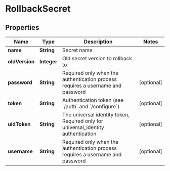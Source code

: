 

# RollbackSecret

## Properties

Name | Type | Description | Notes
------------ | ------------- | ------------- | -------------
**name** | **String** | Secret name | 
**oldVersion** | **Integer** | Old secret version to rollback to | 
**password** | **String** | Required only when the authentication process requires a username and password |  [optional]
**token** | **String** | Authentication token (see &#x60;/auth&#x60; and &#x60;/configure&#x60;) |  [optional]
**uidToken** | **String** | The universal identity token, Required only for universal_identity authentication |  [optional]
**username** | **String** | Required only when the authentication process requires a username and password |  [optional]



